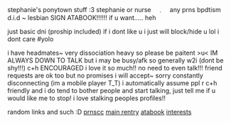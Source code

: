 stephanie's ponytown stuff :3
stephanie or nurse　﹒　any prns
bpdtism d.i.d ~ lesbian
SIGN ATABOOK!!!!!! if u want..... heh

just basic dni (proship included)
if i dont like u i just will block/hide u lol i dont care #yolo

i have headmates~ very dissociation heavy so please be paitent >u<
IM ALWAYS DOWN TO TALK but i may be busy/afk so generally w2i (dont be shy!!!)
c+h ENCOURAGED i love it so much!! no need to even talk!!! friend requests are ok too but no promises i will accept~ sorry
constantly disconnecting (im a mobile player T_T)
i automatically assume ppl r c+h friendly and i do tend to bother people and start talking, just tell me if u would like me to stop!
i love stalking peoples profiles!!

random links and such :D
[prnscc](https://pronouns.cc/@nursescure) [main rentry](rentry.co/mariasfate) [atabook](https://nursescure.atabook.org) [interests](rentry.co/residenthill)
